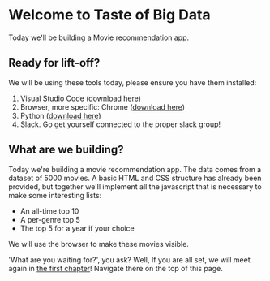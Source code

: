 # Welcome to Taste of Big Data

Today we'll be building a Movie recommendation app.

## Ready for lift-off?

We will be using these tools today, please ensure you have them installed:
1. Visual Studio Code ([download here](https://code.visualstudio.com/download))
2. Browser, more specific: Chrome ([download here](https://www.google.com/chrome/browser/desktop/))
3. Python ([download here](https://www.python.org/downloads/))
4. Slack. Go get yourself connected to the proper slack group!

## What are we building?

Today we're building a movie recommendation app. The data comes from a dataset of 5000 movies. A basic HTML and CSS structure has already been provided, but together we'll implement all the javascript that is necessary to make some interesting lists:
* An all-time top 10
* A per-genre top 5
* The top 5 for a year if your choice

We will use the browser to make these movies visible.

'What are you waiting for?', you ask? Well, If you are all set, we will meet again in [the first chapter](01-html-css-template/)! Navigate there on the top of this page.
